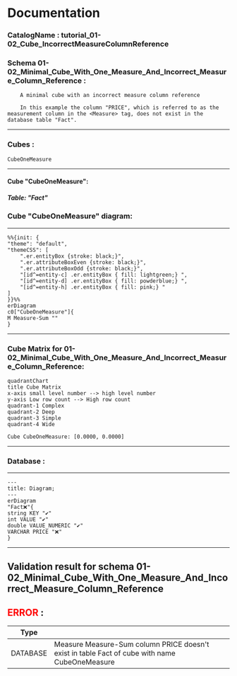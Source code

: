 # Documentation
### CatalogName : tutorial_01-02_Cube_IncorrectMeasureColumnReference
### Schema 01-02_Minimal_Cube_With_One_Measure_And_Incorrect_Measure_Column_Reference : 

	
    	A minimal cube with an incorrect measure column reference
		
		In this example the column "PRICE", which is referred to as the measurement column in the <Measure> tag, does not exist in the database table "Fact".	
	
---
### Cubes :

    CubeOneMeasure

---
#### Cube "CubeOneMeasure":

    

##### Table: "Fact"

### Cube "CubeOneMeasure" diagram:

---

```mermaid
%%{init: {
"theme": "default",
"themeCSS": [
    ".er.entityBox {stroke: black;}",
    ".er.attributeBoxEven {stroke: black;}",
    ".er.attributeBoxOdd {stroke: black;}",
    "[id^=entity-c] .er.entityBox { fill: lightgreen;} ",
    "[id^=entity-d] .er.entityBox { fill: powderblue;} ",
    "[id^=entity-h] .er.entityBox { fill: pink;} "
]
}}%%
erDiagram
c0["CubeOneMeasure"]{
M Measure-Sum ""
}
```
---
### Cube Matrix for 01-02_Minimal_Cube_With_One_Measure_And_Incorrect_Measure_Column_Reference:
```mermaid
quadrantChart
title Cube Matrix
x-axis small level number --> high level number
y-axis Low row count --> High row count
quadrant-1 Complex
quadrant-2 Deep
quadrant-3 Simple
quadrant-4 Wide

Cube CubeOneMeasure: [0.0000, 0.0000]
```
---
### Database :
---
```mermaid
---
title: Diagram;
---
erDiagram
"Fact❌"{
string KEY "✔"
int VALUE "✔"
double VALUE_NUMERIC "✔"
VARCHAR PRICE "❌"
}

```
---
## Validation result for schema 01-02_Minimal_Cube_With_One_Measure_And_Incorrect_Measure_Column_Reference
## <span style='color: red;'>ERROR</span> : 
|Type|   |
|----|---|
|DATABASE|Measure Measure-Sum column PRICE doesn't exist in table Fact of cube with name CubeOneMeasure|
